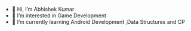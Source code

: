 - 👋 Hi, I’m Abhishek Kumar
- 👀 I’m interested in Game Development
- 🌱 I’m currently learning Android Development ,Data Structures and CP

<!---
Abhishek109062/Abhishek109062 is a ✨ special ✨ repository because its `README.md` (this file) appears on your GitHub profile.
You can click the Preview link to take a look at your changes.
--->
